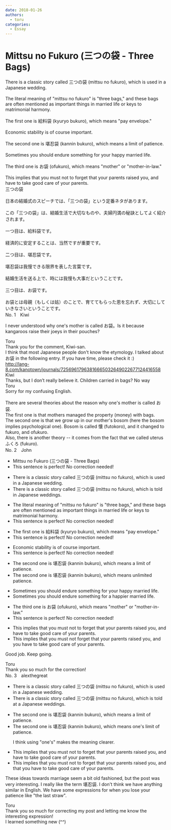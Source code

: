 ```yaml
---
date: 2018-01-26
authors:
  - toru
categories:
  - Essay
---
```


<h1 id="subject_show">Mittsu no Fukuro (三つの袋 - Three Bags)</h1>
<div class="date" hidden>Jan 26, 2018 09:39</div>
<div id="post"><div id="body_show_ori">
There is a classic story called 三つの袋 (mittsu no fukuro), which is used in a Japanese wedding.<br/><br/>The literal meaning of "mittsu no fukuro" is "three bags," and these bags are often mentioned as important things in married life or keys to matrimonial harmony.<br/><br/>The first one is 給料袋 (kyuryo bukuro), which means "pay envelope."<br/><br/>Economic stability is of course important.<br/><br/>The second one is 堪忍袋 (kannin bukuro), which means a limit of patience.<br/><br/>Sometimes you should endure something for your happy married life.<br/><br/>The third one is お袋 (ofukuro), which means "mother" or "mother-in-law."<br/><br/>This implies that you must not to forget that your parents raised you, and have to take good care of your parents.
</div></div>

<!-- more -->

<div id="post_ja"><div id="body_show_mo">
三つの袋<br/><br/>日本の結婚式のスピーチでは、「三つの袋」という定番ネタがあります。<br/><br/>この「三つの袋」は、結婚生活で大切なものや、夫婦円満の秘訣としてよく紹介されます。<br/><br/>一つ目は、給料袋です。<br/><br/>経済的に安定することは、当然ですが重要です。<br/><br/>二つ目は、堪忍袋です。<br/><br/>堪忍袋は我慢できる限界を表した言葉です。<br/><br/>結婚生活を送る上で、時には我慢も大事だということです。<br/><br/>三つ目は、お袋です。<br/><br/>お袋とは母親（もしくは姑）のことで、育ててもらった恩を忘れず、大切にしていきなさいということです。
</div></div>
<div id="block"><div class="first_name"> No. 1　<span class="just_name">Kiwi</span></div><div id="block2">
<p class="comment_small">
 I never understood why one's mother is called お袋。Is it because kangaroos raise their joeys in their pouches?
</p>

</div><div class="name"><span class="just_name">Toru</span><br>
Thank you for the comment, Kiwi-san.<br/>I think that most Japanese people don't know the etymology. I talked about お袋 in the following entry. If you have time, please check it :)<br/><a href="http://lang-8.com/kanotown/journals/72569617963816665032649022677124416558" target="_blank">http://lang-8.com/kanotown/journals/72569617963816665032649022677124416558</a>
</div>
<div class="name"><span class="just_name">Kiwi</span><br>
Thanks, but I don’t really believe it. Children carried in bags? No way
</div>
<div class="name"><span class="just_name">Toru</span><br>
Sorry for my confusing English.<br/><br/>There are several theories about the reason why one's mother is called お袋.<br/>The first one is that mothers managed the property (money) with bags.<br/>The second one is that we grow up in our mother's bosom (here the bosom implies psychological one). Bosom is called 懐 (futokoro), and it changed to fukuro, and ofukuro.<br/>Also, there is another theory -- it comes from the fact that we called uterus ふくろ (fukuro).
</div>
</div>
<div id="block"><div class="first_name"> No. 2　<span class="just_name">John</span></div><div id="block2">
<ul class="correction_field">
<li class="incorrect">Mittsu no Fukuro (三つの袋 - Three Bags)</li>
<li class="corrected perfect">This sentence is perfect! No correction needed!</li>
</ul>
<ul class="correction_field">
<li class="incorrect">There is a classic story called 三つの袋 (mittsu no fukuro), which is used in a Japanese wedding.</li>
<li class="corrected correct">
There is a classic story called 三つの袋 (mittsu no fukuro), which is told in Japanese weddings.
</li>
</ul>
<ul class="correction_field">
<li class="incorrect">The literal meaning of "mittsu no fukuro" is "three bags," and these bags are often mentioned as important things in married life or keys to matrimonial harmony.</li>
<li class="corrected perfect">This sentence is perfect! No correction needed!</li>
</ul>
<ul class="correction_field">
<li class="incorrect">The first one is 給料袋 (kyuryo bukuro), which means "pay envelope."</li>
<li class="corrected perfect">This sentence is perfect! No correction needed!</li>
</ul>
<ul class="correction_field">
<li class="incorrect">Economic stability is of course important.</li>
<li class="corrected perfect">This sentence is perfect! No correction needed!</li>
</ul>
<ul class="correction_field">
<li class="incorrect">The second one is 堪忍袋 (kannin bukuro), which means a limit of patience.</li>
<li class="corrected correct">
The second one is 堪忍袋 (kannin bukuro), which means unlimited patience.
</li>
</ul>
<ul class="correction_field">
<li class="incorrect">Sometimes you should endure something for your happy married life.</li>
<li class="corrected correct">
Sometimes you should endure something for a happier married life.
</li>
</ul>
<ul class="correction_field">
<li class="incorrect">The third one is お袋 (ofukuro), which means "mother" or "mother-in-law."</li>
<li class="corrected perfect">This sentence is perfect! No correction needed!</li>
</ul>
<ul class="correction_field">
<li class="incorrect">This implies that you must not to forget that your parents raised you, and have to take good care of your parents.</li>
<li class="corrected correct">
This implies that you must not forget that your parents raised you, and you have to take good care of your parents.
</li>
</ul>
<p class="comment_small">
 Good job.  Keep going.
</p>

</div><div class="name"><span class="just_name">Toru</span><br>
Thank you so much for the correction!
</div>
</div>
<div id="block"><div class="first_name"> No. 3　<span class="just_name">alexthegreat</span></div><div id="block2">
<ul class="correction_field">
<li class="incorrect">There is a classic story called 三つの袋 (mittsu no fukuro), which is used in a Japanese wedding.</li>
<li class="corrected correct">
There is a classic story called 三つの袋 (mittsu no fukuro), which is <span class="f_blue">told at</span> <span class="sline"><span class="f_red">a</span></span> Japanese wedding<span class="f_blue">s</span>.
</li>
</ul>
<ul class="correction_field">
<li class="incorrect">The second one is 堪忍袋 (kannin bukuro), which means a limit of patience.</li>
<li class="corrected correct">
The second one is 堪忍袋 (kannin bukuro), which means <span class="f_blue">one's</span> limit of patience.
<p class="correction_comment">I think using "one's" makes the meaning clearer.</p>
</li>
</ul>
<ul class="correction_field">
<li class="incorrect">This implies that you must not to forget that your parents raised you, and have to take good care of your parents.</li>
<li class="corrected correct">
This implies that you must not to forget that your parents raised you, and <span class="f_blue">that you</span> have to take good care of your parents.
</li>
</ul>
<p class="comment_small">
 These ideas towards marriage seem a bit old fashioned, but the post was very interesting. I really like the term 堪忍袋. I don't think we have anything similar in English. We have some expressions for when you lose your patience like "the last straw".
</p>

</div><div class="name"><span class="just_name">Toru</span><br>
Thank you so much for correcting my post and letting me know the interesting expression!<br/>I learned something new (^^)
</div>
</div>
